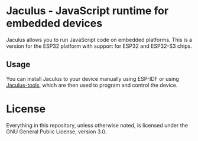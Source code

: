 # Jaculus - JavaScript runtime for embedded devices

Jaculus allows you to run JavaScript code on embedded platforms. This is a version for the ESP32 platform with support for ESP32 and ESP32-S3 chips.

## Usage

You can install Jaculus to your device manually using ESP-IDF or using [Jaculus-tools](https://github.com/cubicap/Jaculus-tools), which are then used to program and control the device.

# License

Everything in this repository, unless otherwise noted, is licensed under the
GNU General Public License, version 3.0.
